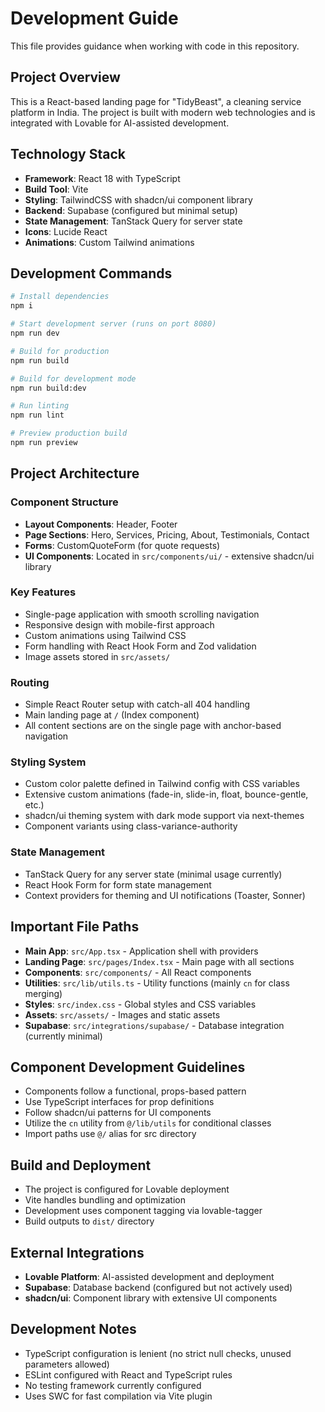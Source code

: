 # Development Guide

This file provides guidance when working with code in this repository.

## Project Overview

This is a React-based landing page for "TidyBeast", a cleaning service platform in India. The project is built with modern web technologies and is integrated with Lovable for AI-assisted development.

## Technology Stack

- **Framework**: React 18 with TypeScript
- **Build Tool**: Vite
- **Styling**: TailwindCSS with shadcn/ui component library
- **Backend**: Supabase (configured but minimal setup)
- **State Management**: TanStack Query for server state
- **Icons**: Lucide React
- **Animations**: Custom Tailwind animations

## Development Commands

```bash
# Install dependencies
npm i

# Start development server (runs on port 8080)
npm run dev

# Build for production
npm run build

# Build for development mode
npm run build:dev

# Run linting
npm run lint

# Preview production build
npm run preview
```

## Project Architecture

### Component Structure
- **Layout Components**: Header, Footer
- **Page Sections**: Hero, Services, Pricing, About, Testimonials, Contact
- **Forms**: CustomQuoteForm (for quote requests)
- **UI Components**: Located in `src/components/ui/` - extensive shadcn/ui library

### Key Features
- Single-page application with smooth scrolling navigation
- Responsive design with mobile-first approach
- Custom animations using Tailwind CSS
- Form handling with React Hook Form and Zod validation
- Image assets stored in `src/assets/`

### Routing
- Simple React Router setup with catch-all 404 handling
- Main landing page at `/` (Index component)
- All content sections are on the single page with anchor-based navigation

### Styling System
- Custom color palette defined in Tailwind config with CSS variables
- Extensive custom animations (fade-in, slide-in, float, bounce-gentle, etc.)
- shadcn/ui theming system with dark mode support via next-themes
- Component variants using class-variance-authority

### State Management
- TanStack Query for any server state (minimal usage currently)
- React Hook Form for form state management
- Context providers for theming and UI notifications (Toaster, Sonner)

## Important File Paths

- **Main App**: `src/App.tsx` - Application shell with providers
- **Landing Page**: `src/pages/Index.tsx` - Main page with all sections
- **Components**: `src/components/` - All React components
- **Utilities**: `src/lib/utils.ts` - Utility functions (mainly `cn` for class merging)
- **Styles**: `src/index.css` - Global styles and CSS variables
- **Assets**: `src/assets/` - Images and static assets
- **Supabase**: `src/integrations/supabase/` - Database integration (currently minimal)

## Component Development Guidelines

- Components follow a functional, props-based pattern
- Use TypeScript interfaces for prop definitions
- Follow shadcn/ui patterns for UI components
- Utilize the `cn` utility from `@/lib/utils` for conditional classes
- Import paths use `@/` alias for src directory

## Build and Deployment

- The project is configured for Lovable deployment
- Vite handles bundling and optimization
- Development uses component tagging via lovable-tagger
- Build outputs to `dist/` directory

## External Integrations

- **Lovable Platform**: AI-assisted development and deployment
- **Supabase**: Database backend (configured but not actively used)
- **shadcn/ui**: Component library with extensive UI components

## Development Notes

- TypeScript configuration is lenient (no strict null checks, unused parameters allowed)
- ESLint configured with React and TypeScript rules
- No testing framework currently configured
- Uses SWC for fast compilation via Vite plugin
